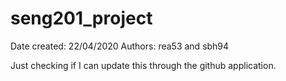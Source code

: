 # seng201_project

Date created: 22/04/2020
Authors: rea53 and sbh94

Just checking if I can update this through the github application.
